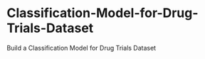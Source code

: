 # Classification-Model-for-Drug-Trials-Dataset
Build a Classification Model for Drug Trials Dataset
